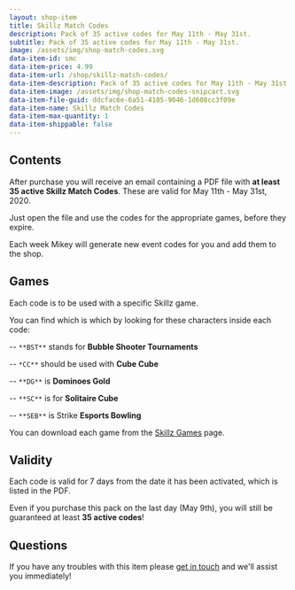 ```yaml
---
layout: shop-item
title: Skillz Match Codes
description: Pack of 35 active codes for May 11th - May 31st.
subtitle: Pack of 35 active codes for May 11th - May 31st.
image: /assets/img/shop-match-codes.svg
data-item-id: smc
data-item-price: 4.99
data-item-url: /shop/skillz-match-codes/
data-item-description: Pack of 35 active codes for May 11th - May 31st.
data-item-image: /assets/img/shop-match-codes-snipcart.svg
data-item-file-guid: ddcfac6e-6a51-4185-9046-1d608cc3f09e
data-item-name: Skillz Match Codes
data-item-max-quantity: 1
data-item-shippable: false
---
```


## Contents

After purchase you will receive an email containing a PDF file with __at least 35 active Skillz Match Codes__. These are valid for May 11th - May 31st, 2020.

Just open the file and use the codes for the appropriate games, before they expire.

Each week Mikey will generate new event codes for you and add them to the shop.

## Games

Each code is to be used with a specific Skillz game.

You can find which is which by looking for these characters inside each code:

-- `**BST**` stands for **Bubble Shooter Tournaments**

-- `*CC**` should be used with **Cube Cube**

-- `**DG**` is **Dominoes Gold**

-- `**SC**` is for **Solitaire Cube**

-- `**SEB**` is Strike **Esports Bowling**

You can download each game from the [Skillz Games](/skillz-games/) page.

## Validity

Each code is valid for 7 days from the date it has been activated, which is listed in the PDF.

Even if you purchase this pack on the last day (May 9th), you will still be guaranteed at least __35 active codes__!


## Questions

If you have any troubles with this item please [get in touch](/contact-us) and we'll assist you immediately!
